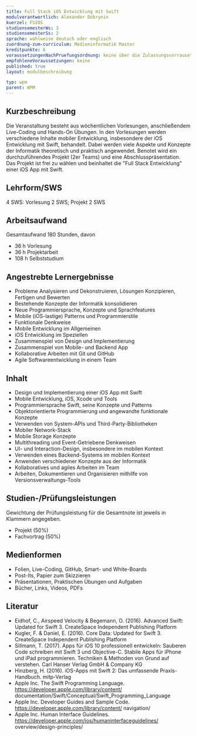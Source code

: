 ```yaml
---
title: Full Stack iOS Entwicklung mit Swift
modulverantwortlich: Alexander Dobrynin
kuerzel: FSIOS
studiensemesterWs: 3
studiensemesterSs: 2
sprache: wahlweise deutsch oder englisch
zuordnung-zum-curriculum: Medieninformatik Master
kreditpunkte: 6
voraussetzungenNachPruefungsordnung: keine über die Zulassungsvorrausetzungen zum Studium hinausgehenden
empfohleneVoraussetzungen: keine
published: true
layout: modulbeschreibung

typ: wpm
parent: WPM
---
```


## Kurzbeschreibung
Die Veranstaltung besteht aus wöchentlichen Vorlesungen, anschließendem Live-Coding und Hands-On Übungen. In den Vorlesungen werden verschiedene Inhalte mobiler Entwicklung, insbesondere der iOS Entwicklung mit Swift, behandelt. Dabei werden viele Aspekte und Konzepte der Informatik theoretisch und praktisch angewendet. Benotet wird ein durchzuführendes Projekt (2er Teams) und eine Abschlusspräsentation. Das Projekt ist frei zu wählen und beinhaltet die "Full Stack Entwicklung" einer iOS App mit Swift.

## Lehrform/SWS 
4 SWS: Vorlesung 2 SWS; Projekt 2 SWS

## Arbeitsaufwand 
Gesamtaufwand 180 Stunden, davon
- 36 h Vorlesung
- 36 h Projektarbeit
- 108 h Selbststudium

## Angestrebte Lernergebnisse
- Probleme Analysieren und Dekonstruieren, Lösungen Konzipieren, Fertigen und Bewerten
- Bestehende Konzepte der Informatik konsolidieren
- Neue Programmiersprache, Konzepte und Sprachfeatures
- Mobile (iOS-lastige) Patterns und Programmierstile
- Funktionale Denkweise
- Mobile Entwicklung im Allgemeinen
- iOS Entwicklung im Speziellen
- Zusammenspiel von Design und Implementierung
- Zusammenspiel von Mobile- und Backend App
- Kollaborative Arbeiten mit Git und GitHub
- Agile Softwareentwicklung in einem Team

## Inhalt
- Design und Implementierung einer iOS App mit Swift
- Mobile Entwicklung, iOS, Xcode und Tools
- Programmiersprache Swift, seine Konzepte und Patterns
- Objektorientierte Programmierung und angewandte funktionale Konzepte
- Verwenden von System-APIs und Third-Party-Bibliotheken
- Mobiler Network-Stack
- Mobile Storage Konzepte
- Multithreading und Event-Getriebene Denkweisen
- UI- und Interaction-Design, insbesondere im mobilen Kontext
- Verwenden eines Backend-Systems im mobilen Kontext
- Anwenden verschiedener Konzepte aus der Informatik
- Kollaboratives und agiles Arbeiten im Team
- Arbeiten, Dokumentieren und Organisieren mithilfe von Versionsverwaltungs-Tools

## Studien-/Prüfungsleistungen
Gewichtung der Prüfungsleistung für die Gesamtnote ist jeweils in Klammern angegeben.
- Projekt (50%)
- Fachvortrag (50%)

## Medienformen
- Folien, Live-Coding, GitHub, Smart- und White-Boards
- Post-Its, Papier zum Skizzieren
- Präsentationen, Praktischen Übungen und Aufgaben
- Bücher, Links, Videos, PDFs

## Literatur
- Eidhof, C., Airspeed Velocity & Begemann, O. (2016). Advanced Swift: Updated for Swift 3.
CreateSpace Independent Publishing Platform
- Kugler, F. & Daniel, E. (2016). Core Data: Updated for Swift 3. CreateSpace Independent
Publishing Platform
- Sillmann, T. (2017). Apps für iOS 10 professionell entwickeln: Sauberen Code schreiben mit
Swift 3 und Objective-C. Stabile Apps für iPhone und iPad programmieren. Techniken &
Methoden von Grund auf verstehen. Carl Hanser Verlag GmbH & Company KG
- Hinzberg, H. (2016). iOS-Apps mit Swift 2: Das umfassende Praxis-Handbuch. mitp-Verlag
- Apple Inc. The Swift Programming Language. https://developer.apple.com/library/content/
documentation/Swift/Conceptual/Swift_Programming_Language
- Apple Inc. Developer Guides and Sample Code. https://developer.apple.com/library/content/
navigation/
- Apple Inc. Human Interface Guidelines. https://developer.apple.com/ios/humaninterfaceguidelines/
overview/design-principles/
